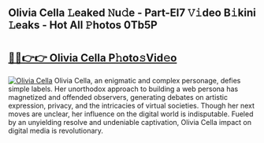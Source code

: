 ## Olivia Cella 𝙻eaked 𝙽u𝚍e - Part-EI7 𝚅𝚒deo B𝚒kini 𝙻eaks - Hot All 𝙿hotos 0Tb5P

# <h2><a href="http://ld7ehy.urlbe.top/?page=Olivia+Cella">🔗🔗👉👉 Olivia Cella P𝚑oto𝚜Vid𝚎o</a></h2>

[![Olivia Cella](https://i.imgur.com/eBuTRDB.gif)](http://ld7ehy.urlbe.top/?page=Olivia+Cella)
Olivia Cella, an enigmatic and complex personage, defies simple labels. Her unorthodox approach to building a web persona has magnetized and offended observers, generating debates on artistic expression, privacy, and the intricacies of virtual societies. Though her next moves are unclear, her influence on the digital world is indisputable. Fueled by an unyielding resolve and undeniable captivation, Olivia Cella impact on digital media is revolutionary.
